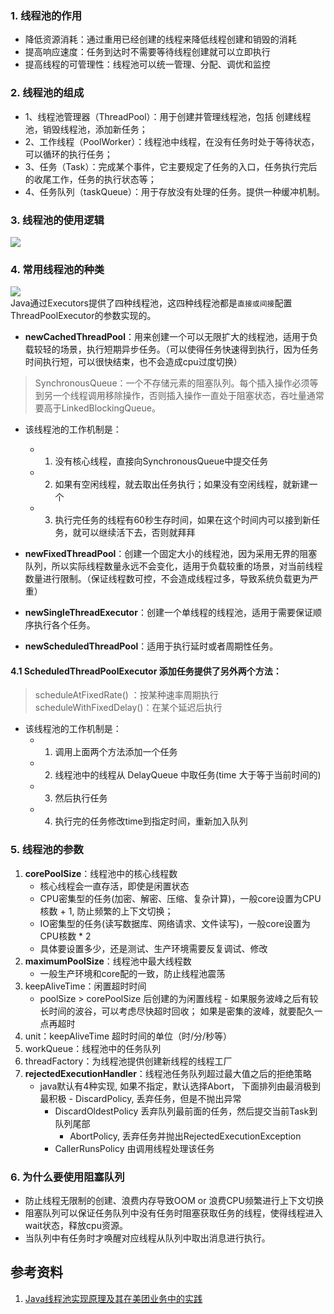 ### 1. 线程池的作用
- 降低资源消耗：通过重用已经创建的线程来降低线程创建和销毁的消耗
- 提高响应速度：任务到达时不需要等待线程创建就可以立即执行
- 提高线程的可管理性：线程池可以统一管理、分配、调优和监控
### 2. 线程池的组成
- 1、线程池管理器（ThreadPool）：用于创建并管理线程池，包括 创建线程池，销毁线程池，添加新任务；
- 2、工作线程（PoolWorker）：线程池中线程，在没有任务时处于等待状态，可以循环的执行任务；
- 3、任务（Task）：完成某个事件，它主要规定了任务的入口，任务执行完后的收尾工作，任务的执行状态等；
- 4、任务队列（taskQueue）：用于存放没有处理的任务。提供一种缓冲机制。
### 3. 线程池的使用逻辑
![](https://p9-juejin.byteimg.com/tos-cn-i-k3u1fbpfcp/e4b75521fc6842b79b8cd989a3a4a780~tplv-k3u1fbpfcp-watermark.image)
### 4. 常用线程池的种类  
![](https://p6-juejin.byteimg.com/tos-cn-i-k3u1fbpfcp/357e309c4689477795125ed14aa19891~tplv-k3u1fbpfcp-watermark.image)  
Java通过Executors提供了四种线程池，这四种线程池都是`直接或间接`配置ThreadPoolExecutor的参数实现的。  

- **newCachedThreadPool**：用来创建一个可以无限扩大的线程池，适用于负载较轻的场景，执行短期异步任务。（可以使得任务快速得到执行，因为任务时间执行短，可以很快结束，也不会造成cpu过度切换）  
> SynchronousQueue：一个不存储元素的阻塞队列。每个插入操作必须等到另一个线程调用移除操作，否则插入操作一直处于阻塞状态，吞吐量通常要高于LinkedBlockingQueue。
- 该线程池的工作机制是：
	- 1. 没有核心线程，直接向SynchronousQueue中提交任务
	- 2. 如果有空闲线程，就去取出任务执行；如果没有空闲线程，就新建一个
	- 3. 执行完任务的线程有60秒生存时间，如果在这个时间内可以接到新任务，就可以继续活下去，否则就拜拜

- **newFixedThreadPool**：创建一个固定大小的线程池，因为采用无界的阻塞队列，所以实际线程数量永远不会变化，适用于负载较重的场景，对当前线程数量进行限制。（保证线程数可控，不会造成线程过多，导致系统负载更为严重）
- **newSingleThreadExecutor**：创建一个单线程的线程池，适用于需要保证顺序执行各个任务。
- **newScheduledThreadPool**：适用于执行延时或者周期性任务。


#### 4.1 ScheduledThreadPoolExecutor 添加任务提供了另外两个方法：  
> scheduleAtFixedRate() ：按某种速率周期执行  
> scheduleWithFixedDelay()：在某个延迟后执行
- 该线程池的工作机制是：
	- 1. 调用上面两个方法添加一个任务
	- 2. 线程池中的线程从 DelayQueue 中取任务(time 大于等于当前时间的)
	- 3. 然后执行任务
	- 4. 执行完的任务修改time到指定时间，重新加入队列


### 5. 线程池的参数
1. **corePoolSize**：线程池中的核心线程数
    - 核心线程会一直存活，即使是闲置状态
    - CPU密集型的任务(加密、解密、压缩、复杂计算)，一般core设置为CPU核数 + 1, 防止频繁的上下文切换；
    - IO密集型的任务(读写数据库、网络请求、文件读写)，一般core设置为CPU核数 * 2
    - 具体要设置多少，还是测试、生产环境需要反复调试、修改
2. **maximumPoolSize**：线程池中最大线程数
    - 一般生产环境和core配的一致，防止线程池震荡
3. keepAliveTime：闲置超时时间
    - poolSize > corePoolSize 后创建的为闲置线程
            - 如果服务波峰之后有较长时间的波谷，可以考虑尽快超时回收； 如果是密集的波峰，就要配久一点再超时
4. unit：keepAliveTime 超时时间的单位（时/分/秒等）
5. workQueue：线程池中的任务队列
6. threadFactory：为线程池提供创建新线程的线程工厂
7. **rejectedExecutionHandler**：线程池任务队列超过最大值之后的拒绝策略
    - java默认有4种实现, 如果不指定，默认选择Abort， 下面排列由最消极到最积极
            - DiscardPolicy, 丢弃任务，但是不抛出异常
        - DiscardOldestPolicy 丢弃队列最前面的任务，然后提交当前Task到队列尾部
            - AbortPolicy, 丢弃任务并抛出RejectedExecutionException
        - CallerRunsPolicy 由调用线程处理该任务
### 6. 为什么要使用阻塞队列
- 防止线程无限制的创建、浪费内存导致OOM or 浪费CPU频繁进行上下文切换
- 阻塞队列可以保证任务队列中没有任务时阻塞获取任务的线程，使得线程进入wait状态，释放cpu资源。
- 当队列中有任务时才唤醒对应线程从队列中取出消息进行执行。

## 参考资料
1. [Java线程池实现原理及其在美团业务中的实践](https://tech.meituan.com/2020/04/02/java-pooling-pratice-in-meituan.html)
